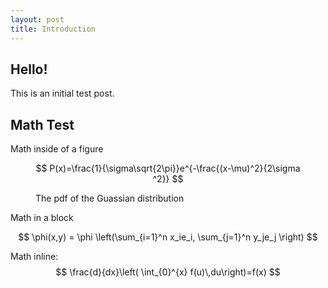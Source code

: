 ```yaml
---
layout: post
title: Introduction
---
```


## Hello!

This is an initial test post.

## Math Test

Math inside of a figure

<figure markdown="1">

$$ P(x)=\frac{1}{\sigma\sqrt{2\pi}}e^{-\frac{(x-\mu)^2}{2\sigma ^2}} $$

<figcaption>The pdf of the Guassian distribution</figcaption>
</figure>

Math in a block

$$ \phi(x,y) = \phi \left(\sum_{i=1}^n x_ie_i, \sum_{j=1}^n y_je_j \right) $$

Math inline: $$ \frac{d}{dx}\left( \int_{0}^{x} f(u)\,du\right)=f(x) $$
